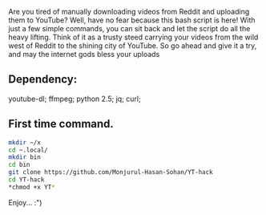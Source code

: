 Are you tired of manually downloading videos from Reddit and uploading them to YouTube? Well, have no fear because this bash script is here! With just a few simple commands, you can sit back and let the script do all the heavy lifting. Think of it as a trusty steed carrying your videos from the wild west of Reddit to the shining city of YouTube. So go ahead and give it a try, and may the internet gods bless your uploads

## Dependency:
youtube-dl; ffmpeg; python 2.5; jq; curl;

## First time command.
```bash
mkdir ~/x
cd ~.local/
mkdir bin
cd bin
git clone https://github.com/Monjurul-Hasan-Sohan/YT-hack
cd YT-hack
*chmod +x YT*
```

Enjoy... :")

